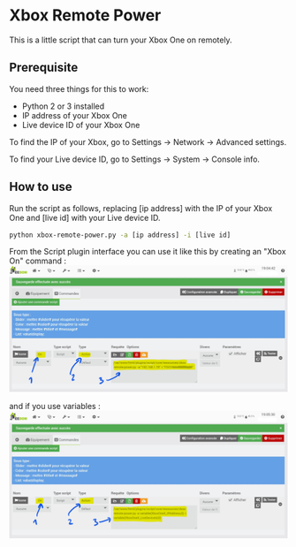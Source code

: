 # Xbox Remote Power

This is a little script that can turn your Xbox One on remotely.

## Prerequisite

You need three things for this to work:

- Python 2 or 3 installed
- IP address of your Xbox One
- Live device ID of your Xbox One

To find the IP of your Xbox, go to Settings -> Network -> Advanced settings.

To find your Live device ID, go to Settings -> System -> Console info.

## How to use

Run the script as follows, replacing [ip address] with the IP of your Xbox One and [live id] with your Live device ID.

```bash
python xbox-remote-power.py -a [ip address] -i [live id]
```

From the Script plugin interface you can use it like this by creating an "Xbox On" command :
![Xbox On command in Jeedom](../images/XboxOnCmd.png)

and if you use variables :
![Xbox On command with variables in Jeedom](../images/XboxOnCmd_with_variables.png)
